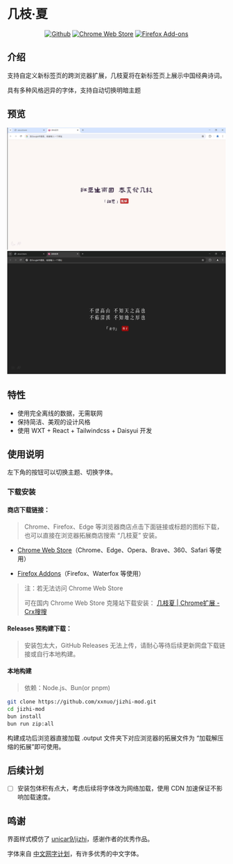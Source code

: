 # 几枝·夏

<p align="center">
  <a
    rel="noreferrer noopener" target="_blank" target="_blank"
    href="https://github.com/xxnuo/jizhi-mod"
    ><img
      alt="Github"
      src="https://img.shields.io/badge/Github-141e24.svg?style=for-the-badge&logo=github&logoColor=white"
  /></a>
  <a
    rel="noreferrer noopener" target="_blank" target="_blank"
    href="https://chromewebstore.google.com/detail/%E5%87%A0%E6%9E%9D%E5%A4%8F/aihpjpjndpdkbmdjghjglbmippnjlkcp"
    ><img
      alt="Chrome Web Store"
      src="https://img.shields.io/badge/Chrome-141e24.svg?&style=for-the-badge&logo=google-chrome&logoColor=white"
  /></a>
  <a rel="noreferrer noopener" target="_blank" href="https://addons.mozilla.org/zh-CN/firefox/addon/%E5%87%A0%E6%9E%9D%E5%A4%8F/"
    ><img
      alt="Firefox Add-ons"
      src="https://img.shields.io/badge/Firefox-141e24.svg?&style=for-the-badge&logo=firefox-browser&logoColor=white"
  /></a>
  <!-- <a rel="noreferrer noopener" target="_blank" href=""
    ><img
      alt="Apple App Store"
      src="https://img.shields.io/badge/Safari-141e24.svg?&style=for-the-badge&logo=safari&logoColor=white"
  /></a>
  <a
    rel="noreferrer noopener" target="_blank"
    href=""
    ><img
      alt="Edge Addons"
      src="https://img.shields.io/badge/Edge-141e24.svg?&style=for-the-badge&logo=microsoft-edge&logoColor=white"
  /></a>
  <a el="noreferrer noopener" href=""
    ><img
      alt="Thunderbird"
      src="https://img.shields.io/badge/Thunderbird-141e24.svg?&style=for-the-badge&logo=thunderbird&logoColor=white"
  /></a> -->
</p>

## 介绍

支持自定义新标签页的跨浏览器扩展，几枝夏将在新标签页上展示中国经典诗词。

具有多种风格迥异的字体，支持自动切换明暗主题

## 预览

![LightTheme](preview/light.png)
![DarkTheme](preview/dark.png)

## 特性

- 使用完全离线的数据，无需联网
- 保持简洁、美观的设计风格
- 使用 WXT + React + Tailwindcss + Daisyui 开发

## 使用说明

左下角的按钮可以切换主题、切换字体。

### 下载安装

#### 商店下载链接：

> Chrome、Firefox、Edge 等浏览器商店点击下面链接或标题的图标下载，也可以直接在浏览器拓展商店搜索 “几枝夏” 安装。

- [Chrome Web Store](https://chrome.google.com/webstore/detail/aihpjpjndpdkbmdjghjglbmippnjlkcp)（Chrome、Edge、Opera、Brave、360、Safari 等使用）

- [Firefox Addons](https://addons.mozilla.org/zh-CN/firefox/addon/%E5%87%A0%E6%9E%9D%E5%A4%8F/)（Firefox、Waterfox 等使用）

> 注：若无法访问 Chrome Web Store
>
> 可在国内 Chrome Web Store 克隆站下载安装：
> [几枝夏 | Chrome扩展 - Crx搜搜](https://www.crxsoso.com/webstore/detail/aihpjpjndpdkbmdjghjglbmippnjlkcp)

#### Releases 预构建下载：

> 安装包太大，GitHub Releases 无法上传，请耐心等待后续更新网盘下载链接或自行本地构建。

#### 本地构建

> 依赖：Node.js、Bun(or pnpm)

```bash
git clone https://github.com/xxnuo/jizhi-mod.git
cd jizhi-mod
bun install
bun run zip:all
```

构建成功后浏览器直接加载 .output 文件夹下对应浏览器的拓展文件为 “加载解压缩的拓展”即可使用。

## 后续计划

- [ ] 安装包体积有点大，考虑后续将字体改为网络加载，使用 CDN 加速保证不影响加载速度。

## 鸣谢

界面样式模仿了 [unicar9/jizhi](https://github.com/unicar9/jizhi)，感谢作者的优秀作品。

字体来自 [中文网字计划](https://chinese-font.netlify.app/)，有许多优秀的中文字体。

